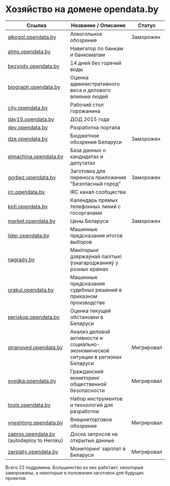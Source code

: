 # Хозяйство на домене opendata.by

| Ссылка | Название / Описание | Статус |
| ---- | ---- | ---- |
|  [alkogol.opendata.by](http://alkogol.opendata.by) | Алкогольное обозрение | Заморожен |
|  [atms.opendata.by](http://atms.opendata.by) | Навигатор по банкам и банкоматам | |
|  [bezvody.opendata.by](http://bezvody.opendata.by) | 14 дней без горячей воды | |
|  [biograph.opendata.by](http://biograph.opendata.by) | Оценка административного веса и делового влияния людей | |
|  [city.opendata.by](http://city.opendata.by) | Рабочий стол горожанина | |
|  [day15.opendata.by](http://day15.opendata.by) | ДОД 2015 года | |
|  [dev.opendata.by](http://dev.opendata.by) | Разработка портала | |
|  [dze.opendata.by](http://dze.opendata.by) | Бюджетное обозрение Беларуси | Заморожен |
|  [elmachina.opendata.by](http://elmachina.opendata.by) | База данных о кандидатах и депутатах | |
|  [gorbez.opendata.by](http://gorbez.opendata.by) | Заготовка для переноса приложения "Безопасный город" | Заморожен |
|  [irc.opendata.by](http://irc.opendata.by) | IRC канал сообщества | |
|  [kptl.opendata.by](http://kptl.opendata.by) | Календарь прямых телефонных линий с госорганами | |
|  [market.opendata.by](http://market.opendata.by) | Цены Беларуси | Заморожен |
|  [lider.opendata.by](http://lider.opendata.by) | Машинные предсказания итогов выборов |  |
|  [nagrady.by](http://nagrady.by) | Маніторынг дзяржаўнай палітыкі ўзнагароджанняў у розных краінах | |
|  [orakul.opendata.by](http://orakul.opendata.by) | Машинные предсказания судебных решений в приказном производстве | |
|  [periskop.opendata.by](http://periskop.opendata.by) | Оценка текущей обстановки в Беларуси | |
|  [stranoved.opendata.by](http://stranoved.opendata.by) | Анализ деловой активности и социально-экономической ситуации в регионах Беларуси | Мигрировал |
|  [svodka.opendata.by](http://svodka.opendata.by) | Гражданский мониторинг общественной безопасности | Мигрировал |
|  [tools.opendata.by](http://tools.opendata.by) | Набор инструментов и технологий для разработки | |
|  [vneshtorg.opendata.by](http://vneshtorg.opendata.by) | Внешнеторговое обозрение | Мигрировал |
|  [zapros.opendata.by](http://zapros.opendata.by) (autodeploy to Heroku) | Доска запросов на открытые данные | |
|  [zarplaty.opendata.by](http://zarplaty.opendata.by) | Мониторинг зарплат в Беларуси | Мигрировал |

Всего 22 поддомена. Большинство из них работает, некоторые заморожены,
а некоторые в положении заготовок для будущих проектов. 
